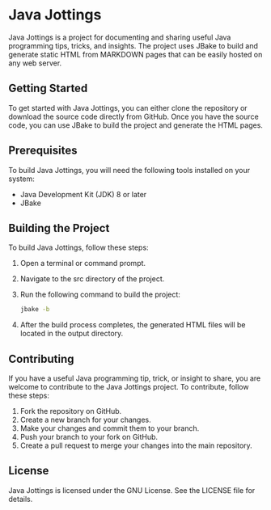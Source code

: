 # Java Jottings

Java Jottings is a project for documenting and sharing useful Java programming tips, tricks, and insights. The project uses JBake to build and generate static HTML from MARKDOWN pages that can be easily hosted on any web server.

## Getting Started

To get started with Java Jottings, you can either clone the repository or download the source code directly from GitHub. Once you have the source code, you can use JBake to build the project and generate the HTML pages.

## Prerequisites

To build Java Jottings, you will need the following tools installed on your system:

- Java Development Kit (JDK) 8 or later
- JBake

## Building the Project

To build Java Jottings, follow these steps:

1. Open a terminal or command prompt.

2. Navigate to the src directory of the project.

3. Run the following command to build the project:

   ```bash
   jbake -b
   ```

4. After the build process completes, the generated HTML files will be located in the output directory.

## Contributing

If you have a useful Java programming tip, trick, or insight to share, you are welcome to contribute to the Java Jottings project. To contribute, follow these steps:

1. Fork the repository on GitHub.
2. Create a new branch for your changes.
3. Make your changes and commit them to your branch.
4. Push your branch to your fork on GitHub.
5. Create a pull request to merge your changes into the main repository.

## License

Java Jottings is licensed under the GNU License. See the LICENSE file for details.
